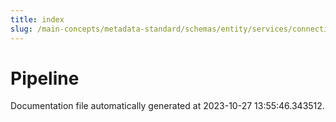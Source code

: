 ```yaml
---
title: index
slug: /main-concepts/metadata-standard/schemas/entity/services/connections/pipeline
---
```


# Pipeline

Documentation file automatically generated at 2023-10-27 13:55:46.343512.
